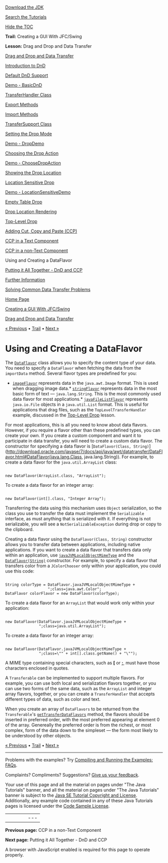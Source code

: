 [Download
the JDK](http://java.sun.com/javase/6/download.jsp)
  
[Search the
Tutorials](../../search.html)
  
[Hide the TOC](javascript:toggleLeft())

**Trail:** Creating a GUI With JFC/Swing
  
**Lesson:** Drag and Drop and Data Transfer

[Drag and Drop and Data Transfer](index.html)

[Introduction to DnD](intro.html)

[Default DnD Support](defaultsupport.html)

[Demo - BasicDnD](basicdemo.html)

[TransferHandler Class](transferhandler.html)

[Export Methods](export.html)

[Import Methods](import.html)

[TransferSupport Class](transfersupport.html)

[Setting the Drop Mode](dropmodes.html)

[Demo - DropDemo](dropmodedemo.html)

[Choosing the Drop Action](dropaction.html)

[Demo - ChooseDropAction](dropactiondemo.html)

[Showing the Drop Location](showdroploc.html)

[Location Sensitive Drop](locsensitivedrop.html)

[Demo - LocationSensitiveDemo](locsensitivedemo.html)

[Empty Table Drop](emptytable.html)

[Drop Location Rendering](droplocation.html)

[Top-Level Drop](toplevel.html)

[Adding Cut, Copy and Paste (CCP)](cutpaste.html)

[CCP in a Text Component](textpaste.html)

[CCP in a non-Text Component](listpaste.html)

Using and Creating a DataFlavor

[Putting it All Together - DnD and CCP](together.html)

[Further Information](info.html)

[Solving Common Data Transfer Problems](problems.html)

[Home Page](../../index.html)
>
[Creating a GUI With JFC/Swing](../index.html)
>
[Drag and Drop and Data Transfer](index.html)

[« Previous](listpaste.html) • [Trail](../TOC.html) • [Next »](together.html)

# Using and Creating a DataFlavor

The
[`DataFlavor`](http://download.oracle.com/javase/7/docs/api/java/awt/datatransfer/DataFlavor.html) class allows you to specify the content type of your data.
You need to specify a `DataFlavor`
when fetching the data from the `importData` method.
Several flavor types are predefined for you:

* [`imageFlavor`](http://download.oracle.com/javase/7/docs/api/java/awt/datatransfer/DataFlavor.html#imageFlavor) represents data in the `java.awt.Image` format. This is
  used when dragging image data.* [`stringFlavor`](http://download.oracle.com/javase/7/docs/api/java/awt/datatransfer/DataFlavor.html#stringFlavor) represents data in the most basic
    form of text — `java.lang.String`. This is the most
    commonly used data flavor for most applications.* [`javaFileListFlavor`](http://download.oracle.com/javase/7/docs/api/java/awt/datatransfer/DataFlavor.html#javaFileListFlavor) represents `java.io.File`
      objects in a `java.util.List` format. This is useful for applications
      that drag files, such as the `TopLevelTransferHandler` example,
      discussed in the
      [Top-Level Drop](toplevel.html) lesson.

For most applications, this is all you need to know about data flavors.
However, if you require a flavor other than these predefined types, you can
create your own. If you create a custom component and want it to
participate in data transfer, you will need to create a custom data flavor.
The constructor for specifying a data flavor is
[`DataFlavor(Class, String)`](http://download.oracle.com/javase/7/docs/api/java/awt/datatransfer/DataFlavor.html#DataFlavor(java.lang.Class, java.lang.String)).
For example, to create a data flavor for the `java.util.ArrayList`
class:

```

new DataFlavor(ArrayList.class, "ArrayList");

```

To create a data flavor for an integer array:

```

new DataFlavor(int[].class, "Integer Array");

```

Transferring the data using this mechanism uses `Object`
serialization, so the class you use to transfer the data must
implement the `Serializable` interface, as must anything
that is serialized with it. If everything is not
serializable, you will see a `NotSerializableException`
during drop or copy to the clipboard.

Creating a data flavor using the `DataFlavor(Class, String)`
constructor allows you to transfer data between applications, including
native applications. If you want to create a data flavor that
transfers data only within an application, use
[`javaJVMLocalObjectMimeType`](http://download.oracle.com/javase/7/docs/api/java/awt/datatransfer/DataFlavor.html#javaJVMLocalObjectMimeType) and the
[`DataFlavor(String)`](http://download.oracle.com/javase/7/docs/api/java/awt/datatransfer/DataFlavor.html#DataFlavor(java.lang.String)) constructor. For example, to specify a data flavor that transfers
color from a `JColorChooser` only within your application,
you could use this code:

```

String colorType = DataFlavor.javaJVMLocalObjectMimeType +
                   ";class=java.awt.Color";
DataFlavor colorFlavor = new DataFlavor(colorType);

```

To create a data flavor for an `ArrayList` that would
work only within your application:

```

new DataFlavor(DataFlavor.javaJVMLocalObjectMimeType +
               ";class=java.util.ArrayList");

```

To create a data flavor for an integer array:

```

new DataFlavor(DataFlavor.javaJVMLocalObjectMimeType +
               ";class=\"" + int[].class.getName() + "\"");

```

A MIME type containing special characters, such as
**[** or **;**, must have those characters enclosed in quotes.

A `Transferable` can be implemented to support multiple
flavors. For example, you can use both local and serialization flavors
together, or you can use two forms of the same data, such as the
`ArrayList` and integer array flavors, together, or you
can create a `TransferHandler` that accepts different types
of data, such as color and text.

When you create an array of `DataFlavors` to be returned
from the `Transferable`'s
[`getTransferDataFlavors`](http://download.oracle.com/javase/7/docs/api/java/awt/datatransfer/Transferable.html#getTransferDataFlavors()) method, the flavors should be inserted in preferred order, with
the most preferred appearing at element 0 of the array.
Genereally the preferred order is from the richest, or most complex,
form of the data down to the simpleset — the form most likely
to be understood by other objects.

[« Previous](listpaste.html)
•
[Trail](../TOC.html)
•
[Next »](together.html)

---

Problems with the examples? Try [Compiling and Running
the Examples: FAQs](../../information/run-examples.html).
  
Complaints? Compliments? Suggestions? [Give
us your feedback](http://download.oracle.com/javase/feedback.html).

Your use of this page and all the material on pages under "The Java Tutorials" banner,
and all the material on pages under "The Java Tutorials" banner is subject to the [Java SE Tutorial Copyright
and License](../../information/license.html).
Additionally, any example code contained in any of these Java
Tutorials pages is licensed under the
[Code
Sample License](http://developers.sun.com/license/berkeley_license.html).

|  |  |  |  |  |
| --- | --- | --- | --- | --- |
| |  |  | | --- | --- | | duke image | Oracle logo | | [About Oracle](http://www.oracle.com/us/corporate/index.html) | [Oracle Technology Network](http://www.oracle.com/technology/index.html) | [Terms of Service](https://www.samplecode.oracle.com/servlets/CompulsoryClickThrough?type=TermsOfService) | Copyright © 1995, 2011 Oracle and/or its affiliates. All rights reserved. |

**Previous page:** CCP in a non-Text Component
  
**Next page:** Putting it All Together - DnD and CCP




A browser with JavaScript enabled is required for this page to operate properly.